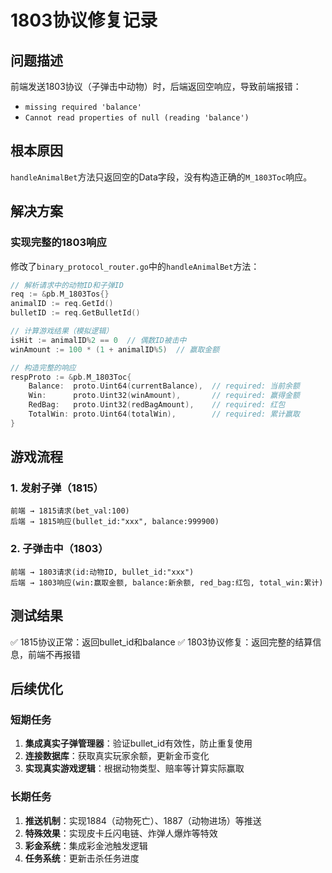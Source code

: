 # 1803协议修复记录

## 问题描述
前端发送1803协议（子弹击中动物）时，后端返回空响应，导致前端报错：
- `missing required 'balance'`
- `Cannot read properties of null (reading 'balance')`

## 根本原因
`handleAnimalBet`方法只返回空的Data字段，没有构造正确的`M_1803Toc`响应。

## 解决方案

### 实现完整的1803响应
修改了`binary_protocol_router.go`中的`handleAnimalBet`方法：

```go
// 解析请求中的动物ID和子弹ID
req := &pb.M_1803Tos{}
animalID := req.GetId()
bulletID := req.GetBulletId()

// 计算游戏结果（模拟逻辑）
isHit := animalID%2 == 0  // 偶数ID被击中
winAmount := 100 * (1 + animalID%5)  // 赢取金额

// 构造完整的响应
respProto := &pb.M_1803Toc{
    Balance:  proto.Uint64(currentBalance),  // required: 当前余额
    Win:      proto.Uint32(winAmount),       // required: 赢得金额
    RedBag:   proto.Uint32(redBagAmount),    // required: 红包
    TotalWin: proto.Uint64(totalWin),        // required: 累计赢取
}
```

## 游戏流程

### 1. 发射子弹（1815）
```
前端 → 1815请求(bet_val:100)
后端 → 1815响应(bullet_id:"xxx", balance:999900)
```

### 2. 子弹击中（1803）
```
前端 → 1803请求(id:动物ID, bullet_id:"xxx")
后端 → 1803响应(win:赢取金额, balance:新余额, red_bag:红包, total_win:累计)
```

## 测试结果
✅ 1815协议正常：返回bullet_id和balance
✅ 1803协议修复：返回完整的结算信息，前端不再报错

## 后续优化

### 短期任务
1. **集成真实子弹管理器**：验证bullet_id有效性，防止重复使用
2. **连接数据库**：获取真实玩家余额，更新金币变化
3. **实现真实游戏逻辑**：根据动物类型、赔率等计算实际赢取

### 长期任务
1. **推送机制**：实现1884（动物死亡）、1887（动物进场）等推送
2. **特殊效果**：实现皮卡丘闪电链、炸弹人爆炸等特效
3. **彩金系统**：集成彩金池触发逻辑
4. **任务系统**：更新击杀任务进度